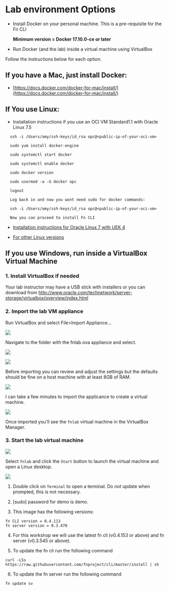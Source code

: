 # Lab environment Options

* Install Docker on your personal machine. This is a pre-requisite for the Fn CLI

  **Minimum version = Docker 17.10.0-ce or later**

* Run Docker (and the lab) inside a virtual machine using VirtualBox


Follow the instructions below for each option.

## If you have a Mac, just install Docker:

* [https://docs.docker.com/docker-for-mac/install/](https://docs.docker.com/docker-for-mac/install/)

## If You use Linux:

* Installation instructions if you use an OCI VM Standard1.1 with Oracle Linux 7.5

```
  ssh -i /Users/amy/ssh-keys/id_rsa opc@<public-ip-of-your-oci-vm>
```

```
  sudo yum install docker-engine
```
 
```
  sudo systemctl start docker
```
 
```
  sudo systemctl enable docker
```

```
  sudo docker version
```
 
```
  sudo usermod -a -G docker opc 
```

```
  logout 
```

```
  Log back in and now you wont need sudo for docker commands:
  
  ssh -i /Users/amy/ssh-keys/id_rsa opc@<public-ip-of-your-oci-vm>
```


```  
  Now you can proceed to install Fn CLI
```



* [Installation instructions for Oracle Linux 7 with UEK 4](https://docs.oracle.com/cd/E52668_01/E87205/html/section_install_upgrade_yum_docker.html)

* [For other Linux versions](https://www.docker.com/community-edition)

## If you use Windows, run inside a VirtualBox Virtual Machine

### 1. Install VirtualBox if needed

Your lab instructor may have a USB stick with installers or you can download from
http://www.oracle.com/technetwork/server-storage/virtualbox/overview/index.html

### 2. Import the lab VM appliance

Run VirtualBox and select File>Import Appliance...

![](images/import-appliance.jpg)

Navigate to the folder with the fnlab.ova appliance and select.

![](images/appliance-to-import.jpg)

![](images/fnlab-ova.jpg)

Before importing you can review and adjust the settings but the defaults should be fine on a host machine with at least 8GB of RAM.

![](images/import-settings.jpg)

I can take a few minutes to import the applicance to create a virtual machine.

![](images/importing-ova.jpg)

Once imported you'll see the `fnlab` virtual machine in the VirtualBox Manager.

### 3. Start the lab virtual machine

![](images/virtualbox-manager.jpg)

Select `fnlab` and click the `Start` button to launch the virtual machine
and open a Linux desktop.

![](images/linux-desktop.jpg)

1. Double click on `Terminal` to open a terminal.  Do *not* update when prompted, this is not necessary.

2. [sudo] password for demo is demo.

3. This image has the following versions:

```
fn CLI version = 0.4.113
fn server version = 0.3.470
```

4. For this workshop we will use the latest fn cli (v0.4.153 or above) and fn server (v0.3.545 or above).

5. To update the fn cli run the following command

```
curl -LSs https://raw.githubusercontent.com/fnproject/cli/master/install | sh
```

6. To update the fn server run the following command

```
fn update sv
```


